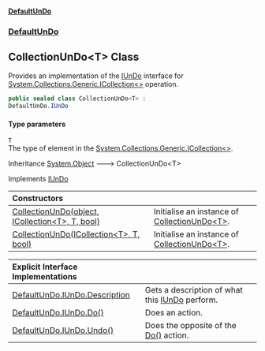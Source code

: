 #### [DefaultUnDo](DefaultUnDo.md 'DefaultUnDo')
### [DefaultUnDo](DefaultUnDo.md#DefaultUnDo 'DefaultUnDo')
## CollectionUnDo&lt;T&gt; Class
Provides an implementation of the [IUnDo](IUnDo.md 'DefaultUnDo.IUnDo') interface for [System.Collections.Generic.ICollection&lt;&gt;](https://docs.microsoft.com/en-us/dotnet/api/System.Collections.Generic.ICollection-1 'System.Collections.Generic.ICollection`1') operation.  
```csharp
public sealed class CollectionUnDo<T> :
DefaultUnDo.IUnDo
```
#### Type parameters
<a name='DefaultUnDo_CollectionUnDo_T__T'></a>
`T`  
The type of element in the [System.Collections.Generic.ICollection&lt;&gt;](https://docs.microsoft.com/en-us/dotnet/api/System.Collections.Generic.ICollection-1 'System.Collections.Generic.ICollection`1').
  

Inheritance [System.Object](https://docs.microsoft.com/en-us/dotnet/api/System.Object 'System.Object') &#129106; CollectionUnDo&lt;T&gt;  

Implements [IUnDo](IUnDo.md 'DefaultUnDo.IUnDo')  

| Constructors | |
| :--- | :--- |
| [CollectionUnDo(object, ICollection&lt;T&gt;, T, bool)](CollectionUnDo_T__CollectionUnDo(object_ICollection_T__T_bool).md 'DefaultUnDo.CollectionUnDo&lt;T&gt;.CollectionUnDo(object, System.Collections.Generic.ICollection&lt;T&gt;, T, bool)') | Initialise an instance of [CollectionUnDo&lt;T&gt;](CollectionUnDo_T_.md 'DefaultUnDo.CollectionUnDo&lt;T&gt;').<br/> |
| [CollectionUnDo(ICollection&lt;T&gt;, T, bool)](CollectionUnDo_T__CollectionUnDo(ICollection_T__T_bool).md 'DefaultUnDo.CollectionUnDo&lt;T&gt;.CollectionUnDo(System.Collections.Generic.ICollection&lt;T&gt;, T, bool)') | Initialise an instance of [CollectionUnDo&lt;T&gt;](CollectionUnDo_T_.md 'DefaultUnDo.CollectionUnDo&lt;T&gt;').<br/> |

| Explicit Interface Implementations | |
| :--- | :--- |
| [DefaultUnDo.IUnDo.Description](CollectionUnDo_T__DefaultUnDo_IUnDo_Description.md 'DefaultUnDo.CollectionUnDo&lt;T&gt;.DefaultUnDo.IUnDo.Description') | Gets a description of what this [IUnDo](IUnDo.md 'DefaultUnDo.IUnDo') perform.<br/> |
| [DefaultUnDo.IUnDo.Do()](CollectionUnDo_T__DefaultUnDo_IUnDo_Do().md 'DefaultUnDo.CollectionUnDo&lt;T&gt;.DefaultUnDo.IUnDo.Do()') | Does an action.<br/> |
| [DefaultUnDo.IUnDo.Undo()](CollectionUnDo_T__DefaultUnDo_IUnDo_Undo().md 'DefaultUnDo.CollectionUnDo&lt;T&gt;.DefaultUnDo.IUnDo.Undo()') | Does the opposite of the [Do()](IUnDo_Do().md 'DefaultUnDo.IUnDo.Do()') action.<br/> |
